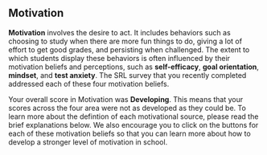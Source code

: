 ## Motivation

**Motivation** involves the desire to act. It includes behaviors such as choosing to study when there are more fun things to do, giving a lot of effort to get good grades, and persisting when challenged. The extent to which students display these behaviors is often influenced by their motivation beliefs and perceptions, such as **self-efficacy**, **goal orientation**, **mindset**, and **test anxiety**. The SRL survey that you recently completed addressed each of these four motivation beliefs.   

Your overall score in Motivation was **Developing**. This means that your scores across the four area were not as developed as they could be. To learn more about the defintion of each motivational source, please read the brief explanations below. We also encourage you to click on the buttons for each of these motivation beliefs so that you can learn more about how to develop a stronger level of motivation in school. 
